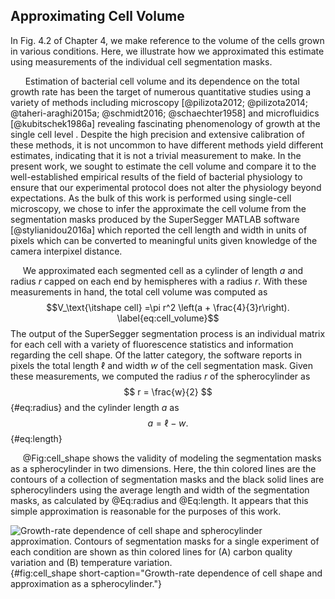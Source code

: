 ## Approximating Cell Volume


In Fig. 4.2 of Chapter 4, we make reference to the volume of the cells
grown in various conditions. Here, we illustrate how we approximated
this estimate using measurements of the individual cell segmentation
masks.

&nbsp;&nbsp;&nbsp;&nbsp;&nbsp;&nbsp;Estimation of bacterial cell volume and
its dependence on the total growth rate has been the target of numerous
quantitative studies using a variety of methods including microscopy
[@pilizota2012; @pilizota2014; @taheri-araghi2015a; @schmidt2016;
@schaechter1958] and microfluidics [@kubitschek1986a] revealing fascinating
phenomenology of growth at the single cell level . Despite the high precision
and extensive calibration of these methods, it is not uncommon to have
different methods yield different estimates, indicating that it is not a
trivial measurement to make. In the present work, we sought to estimate the
cell volume and compare it to the well-established empirical results of the
field of bacterial physiology to ensure that our experimental protocol does
not alter the physiology beyond expectations. As the bulk of this work is
performed using single-cell microscopy, we chose to infer the approximate the
cell volume from the segmentation masks produced by the SuperSegger MATLAB
software [@stylianidou2016a] which reported the cell length and width in
units of pixels which can be converted to meaningful units given knowledge of
the camera interpixel distance.

&nbsp;&nbsp;&nbsp;&nbsp;&nbsp;We approximated each segmented cell as a cylinder of length $a$ and
radius $r$ capped on each end by hemispheres with a radius $r$. With
these measurements in hand, the total cell volume was computed as
$$V_\text{\itshape cell} =\pi r^2 \left(a + \frac{4}{3}r\right).
\label{eq:cell_volume}$$ The output of the SuperSegger segmentation
process is an individual matrix for each cell with a variety of
fluorescence statistics and information regarding the cell shape. Of the
latter category, the software reports in pixels the total length $\ell$
and width $w$ of the cell segmentation mask. Given these measurements,
we computed the radius $r$ of the spherocylinder as 
$$
r = \frac{w}{2}
$${#eq:radius}
 and the cylinder length $a$ as 
 $$
 a = \ell - w.
 $${#eq:length}

&nbsp;&nbsp;&nbsp;&nbsp;&nbsp;@Fig:cell_shape shows the validity of modeling the
segmentation masks as a spherocylinder in two dimensions. Here, the thin
colored lines are the contours of a collection of segmentation masks and
the black solid lines are spherocylinders using the average length and
width of the segmentation masks, as calculated by @Eq:radius and @Eq:length.
It appears that this simple approximation is reasonable for the purposes of this work.

![**Growth-rate dependence of cell shape and spherocylinder approximation.**
Contours of segmentation masks for a single experiment of each condition are
shown as thin colored lines for (A) carbon quality variation and (B) temperature
variation.](ch8_figS2){#fig:cell_shape short-caption="Growth-rate dependence of
cell shape and approximation as a spherocylinder."}
